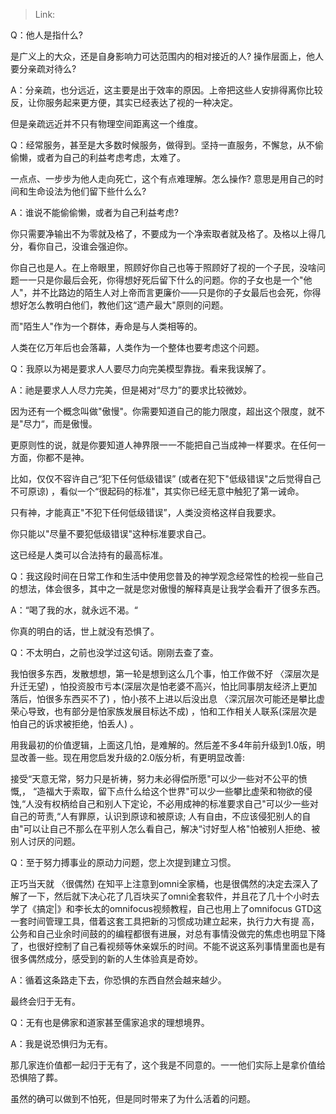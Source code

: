 > Link: 

Q：他人是指什么?

是广义上的大众，还是自身影响力可达范围内的相对接近的人? 操作层面上，他人要分亲疏对待么?

A：分亲疏，也分远近，这主要是出于效率的原因。上帝把这些人安排得离你比较反，让你服务起来更方便，其实已经表达了视的一种决定。

但是亲疏远近并不只有物理空间距离这一个维度。

Q：经常服务，甚至是大多数时候服务，做得到。坚持一直服务，不懈怠，从不偷偷懒，或者为自己的利益考虑考虑，太难了。

一点点、一步步为他人走向死亡，这个有点难理解。怎么操作? 意思是用自己的时间和生命设法为他们留下些什么么?

A：谁说不能偷偷懒，或者为自己利益考虑?

你只需要净输出不为零就及格了，不要成为一个净索取者就及格了。及格以上得几分，看你自己，没谁会强迫你。

你自己也是人。在上帝眼里，照顾好你自己也等于照顾好了视的一个子民，没啥问题一一只是你最后会死，你得想好死后留下什么的问题。你的子女也是一个"他人"，并不比路边的陌生人对上帝而言更廉价——只是你的子女最后也会死，你得想好怎么教明白他们，教他们这“遗产最大"原则的问题。

而"陌生人"作为一个群体，寿命是与人类相等的。

人类在亿万年后也会落幕，人类作为一个整体也要考虑这个问题。

Q：我原以为褐是要求人人要尽力向完美模型靠拢。看来我误解了。

A：祂是要求人人尽力完美，但是褐对“尽力”的要求比较微妙。

因为还有一个概念叫做"傲慢"。你需要知道自己的能力限度，超出这个限度，就不是"尽力“，而是傲慢。

更原则性的说，就是你要知道人神界限一一不能把自己当成神一样要求。在任何一方面，你都不是神。

比如，仅仅不容许自己“犯下任何低级错误” (或者在犯下"低级错误"之后觉得自己不可原谅) ，看似一个“很起码的标准"，其实你已经无意中触犯了第一诫命。

只有神，才能真正"不犯下任何低级错误”，人类没资格这样自我要求。

你只能以"尽量不要犯低级错误"这种标准要求自己。   

这已经是人类可以合法持有的最高标准。

Q：我这段时间在日常工作和生活中使用您普及的神学观念经常性的检视一些自己的想法，体会很多，其中之一就是您对傲慢的解释真是让我学会看开了很多东西。

A：“喝了我的水，就永远不渴。“

你真的明白的话，世上就没有恐惧了。

Q：不太明白，之前也没学过这句话。刚刚去查了查。

我怕很多东西，发散想想，第一轮是想到这么几个事，怕工作做不好 〈深层次是升迁无望) ，怕投资股市亏本(深层次是怕老婆不高兴，怕比同事朋友经济上更加落后，怕很多东西买不了) ，怕小孩不上进以后没出息 〈深沉层次可能还是攀比虚荣心导致，也有部分是怕家族发展目标达不成) ，怕和工作相关人联系(深层次是怕自己的诉求被拒绝，怕丢人) 。

用我最初的价值逻辑，上面这几怕，是难解的。然后差不多4年前升级到1.0版，明显改善一些。现在用您启发升级的2.0版分析，有更明显改善:

接受“天意无常，努力只是祈祷，努力未必得偿所愿"可以少一些对不公平的愤慨,， “造福大于索取，留下点什么给这个世界"可以少一些攀比虚荣和物欲的侵蚀,“人没有权柄给自己和别人下定论，不必用成神的标准要求自己"可以少一些对自己的苛责,“人有罪原，认识到原谅和被原谅; 人有自由，不应该侵犯别人的自由"可以让自己不那么在平别人怎么看自己，解决“讨好型人格"怕被别人拒绝、被别人讨厌的问题。

Q：至于努力搏事业的原动力问题，您上次提到建立习惯。

正巧当天就 〈很偶然) 在知平上注意到omni全家桶，也是很偶然的决定去深入了解了一下，然后就下决心花了几百块买了omni全套软件，并且花了几十个小时去学了《搞定|》和李长太的omnifocus视频教程，自己也用上了omnifocus GTD这一套时间管理工具，借着这套工具把新的习惯成功建立起来，执行力大有提
高，公务和自己业余时间鼓的的编程都很有进展，对总有事情没做完的焦虑也明显下降了，也很好控制了自己看视频等休亲娱乐的时间。不能不说这系列事情里面也是有很多偶然成分，感受到的新的人生体验真是奇妙。

A：循着这条路走下去，你恐惧的东西自然会越来越少。

最终会归于无有。

Q：无有也是佛家和道家甚至儒家追求的理想境界。

A：我是说恐惧归为无有。

那几家连价值都一起归于无有了，这个我是不同意的。一一他们实际上是拿价值给恐惧陪了葬。

虽然的确可以做到不怕死，但是同时带来了为什么活着的问题。
